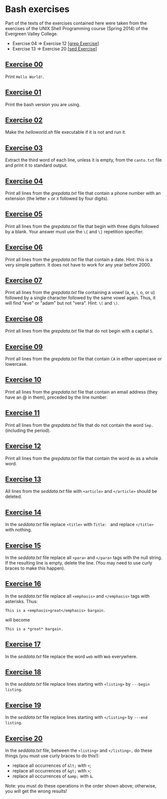 # Bash exercises
Part of the texts of the exercises contained here were taken from the exercises of the UNIX Shell Programming course (Spring 2014) of the Evergreen Valley College.
- Exercise 04 => Exercise 12 [[grep Exercise](http://evc-cit.info/cit052/grep1.html)]
- Exercise 13 => Exercise 20 [[sed Exercise](http://evc-cit.info/cit052/sed_exercise.html)]

## [Exercise 00](https://github.com/RiccardoCuccu/sh/blob/master/exercises/es00.sh)
Print `Hello World!`.

## [Exercise 01](https://github.com/RiccardoCuccu/sh/blob/master/exercises/es01.sh)
Print the bash version you are using.

## [Exercise 02](https://github.com/RiccardoCuccu/sh/blob/master/exercises/es02.sh)
Make the _helloworld.sh_ file executable if it is not and run it.

## [Exercise 03](https://github.com/RiccardoCuccu/sh/blob/master/exercises/es03.sh)
Extract the third word of each line, unless it is empty, from the `canto.txt` file and print it to standard output.

## [Exercise 04](https://github.com/RiccardoCuccu/sh/blob/master/exercises/es04.sh)
Print all lines from the _grepdata.txt_ file that contain a phone number with an extension (the letter `x` or `X` followed by four digits).

## [Exercise 05](https://github.com/RiccardoCuccu/sh/blob/master/exercises/es05.sh)
Print all lines from the _grepdata.txt_ file that begin with three digits followed by a blank. Your answer must use the `\{` and `\}` repetition specifier.

## [Exercise 06](https://github.com/RiccardoCuccu/sh/blob/master/exercises/es06.sh)
Print all lines from the _grepdata.txt_ file that contain a date. Hint: this is a very simple pattern. It does not have to work for any year before 2000.

## [Exercise 07](https://github.com/RiccardoCuccu/sh/blob/master/exercises/es07.sh)
Print all lines from the _grepdata.txt_ file containing a vowel (a, e, i, o, or u) followed by a single character followed by the same vowel again. Thus, it will find "eve" or "adam" but not "vera". Hint: `\(` and `\)`.

## [Exercise 08](https://github.com/RiccardoCuccu/sh/blob/master/exercises/es08.sh)
Print all lines from the _grepdata.txt_ file that do not begin with a capital `S`.

## [Exercise 09](https://github.com/RiccardoCuccu/sh/blob/master/exercises/es09.sh)
Print all lines from the _grepdata.txt_ file that contain `CA` in either uppercase or lowercase.

## [Exercise 10](https://github.com/RiccardoCuccu/sh/blob/master/exercises/es10.sh)
Print all lines from the _grepdata.txt_ file that contain an email address (they have an @ in them), preceded by the line number.

## [Exercise 11](https://github.com/RiccardoCuccu/sh/blob/master/exercises/es11.sh)
Print all lines from the _grepdata.txt_ file that do not contain the word `Sep.` (including the period).

## [Exercise 12](https://github.com/RiccardoCuccu/sh/blob/master/exercises/es12.sh)
Print all lines from the _grepdata.txt_ file that contain the word `de` as a whole word.

## [Exercise 13](https://github.com/RiccardoCuccu/sh/blob/master/exercises/es13.sh)
All lines from the _seddata.txt_ file with `<article>` and `</article>` should be deleted.

## [Exercise 14](https://github.com/RiccardoCuccu/sh/blob/master/exercises/es14.sh)
In the _seddata.txt_ file replace `<title>` with `Title: ` and replace `</title>` with nothing.

## [Exercise 15](https://github.com/RiccardoCuccu/sh/blob/master/exercises/es15.sh)
In the _seddata.txt_ file replace all `<para>` and `</para>` tags with the null string. If the resulting line is empty, delete the line. (You may need to use curly braces to make this happen).

## [Exercise 16](https://github.com/RiccardoCuccu/sh/blob/master/exercises/es16.sh)
In the _seddata.txt_ file replace all `<emphasis>` and `</emphasis>` tags with asterisks. Thus:
```
This is a <emphasis>great</emphasis> bargain.
```
will become
```
This is a *great* bargain.
```

## [Exercise 17](https://github.com/RiccardoCuccu/sh/blob/master/exercises/es17.sh)
In the _seddata.txt_ file replace the word `web` with `Web` everywhere.

## [Exercise 18](https://github.com/RiccardoCuccu/sh/blob/master/exercises/es18.sh)
In the _seddata.txt_ file replace lines starting with `<listing>` by `---begin listing`.

## [Exercise 19](https://github.com/RiccardoCuccu/sh/blob/master/exercises/es19.sh)
In the _seddata.txt_ file replace lines starting with `</listing>` by `---end listing`.

## [Exercise 20](https://github.com/RiccardoCuccu/sh/blob/master/exercises/es20.sh)
In the _seddata.txt_ file, between the `<listing>` and `</listing>,` do these things (you must use curly braces to do this!):
- replace all occurrences of `&lt;` with `<`;
- replace all occurrences of `&gt;` with `>`;
- replace all occurrences of `&amp;` with `&`.

Note: you must do these operations in the order shown above; otherwise, you will get the wrong results!

